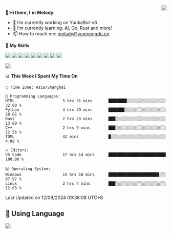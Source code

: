 <a href="#">
  <img align="right" src="https://github-readme-stats.vercel.app/api?username=melodyyuuka&count_private=true&show_icons=true" />
</a>

**👋 Hi there, I`m Melody.**

- 🔭 I’m currently working on YuukaBot-v6
- 🌱 I’m currently learning: AI, Go, Rust and more!
- 📫 How to reach me: melody@yunmengdu.cn

🌟 **My Skills** 

![](https://img.shields.io/badge/-Python-3e74a2?style=flat-square&logo=Python&logoColor=fff)
![](https://img.shields.io/badge/-Java-007396?style=flat-square&logo=OpenJDK&logoColor=fff)
![](https://img.shields.io/badge/-Node.js-339933?style=flat-square&logo=Node.js&logoColor=fff)
![](https://img.shields.io/badge/-Git-f05032?style=flat-square&logo=git&logoColor=fff)
![](https://img.shields.io/badge/-PostgreSQL-4169e1?style=flat-square&logo=PostgreSQL&logoColor=fff)
![](https://img.shields.io/badge/-Rust-000000?style=flat-square&logo=rust&logoColor=fff)
![](https://img.shields.io/badge/-VSCode-007acc?style=flat-square&logo=Visual-Studio-Code&logoColor=fff)
![](https://img.shields.io/badge/-FastAPI-009688?style=flat-square&logo=FastAPI&logoColor=fff)
![](https://img.shields.io/badge/-Linux-000000?style=flat-square&logo=Linux&logoColor=fff)


![](https://wakatime.com/badge/user/fa6dc0e2-47c5-4d2d-ae45-69fec6f2122c.svg)

<!--START_SECTION:waka-->
📊 **This Week I Spent My Time On** 

```text
🕑︎ Time Zone: Asia/Shanghai

💬 Programming Languages: 
HTML                     5 hrs 31 mins       ████████░░░░░░░░░░░░░░░░░   32.00 % 
Python                   4 hrs 49 mins       ███████░░░░░░░░░░░░░░░░░░   28.02 % 
Rust                     2 hrs 23 mins       ███░░░░░░░░░░░░░░░░░░░░░░   13.89 % 
C++                      2 hrs 9 mins        ███░░░░░░░░░░░░░░░░░░░░░░   12.56 % 
TOML                     42 mins             █░░░░░░░░░░░░░░░░░░░░░░░░    4.08 % 

🔥 Editors: 
VS Code                  17 hrs 14 mins      █████████████████████████   100.00 % 

💻 Operating System: 
Windows                  15 hrs 10 mins      ██████████████████████░░░   87.97 % 
Linux                    2 hrs 4 mins        ███░░░░░░░░░░░░░░░░░░░░░░   12.03 % 
```


 Last Updated on 12/09/2024 09:38:08 UTC+8
<!--END_SECTION:waka-->

## 🥰 **Using Language**

![](https://github-readme-stats.vercel.app/api/wakatime?username=MelodyYuyuko&layout=compact&hide_border=true)
